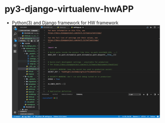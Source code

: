 # py3-django-virtualenv-hwAPP

* Python(3) and Django framework for HW framework
![code example](pythonD.png)
